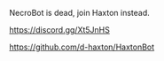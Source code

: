 NecroBot is dead, join Haxton instead.

https://discord.gg/Xt5JnHS

https://github.com/d-haxton/HaxtonBot